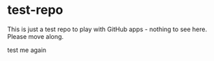 # test-repo
This is just a test repo to play with GitHub apps - nothing to see here.
Please move along.

test me
again
